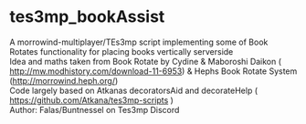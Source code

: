# tes3mp_bookAssist
A morrowind-multiplayer/TEs3mp script implementing some of Book Rotates functionality for placing books vertically serverside<br>
Idea and maths taken from Book Rotate by Cydine & Maboroshi Daikon ( http://mw.modhistory.com/download-11-6953) & Hephs Book Rotate System (http://morrowind.heph.org/)
<br>Code largely based on Atkanas decoratorsAid and decorateHelp ( https://github.com/Atkana/tes3mp-scripts ) 
<br>Author: Falas/Buntnessel on Tes3mp Discord
